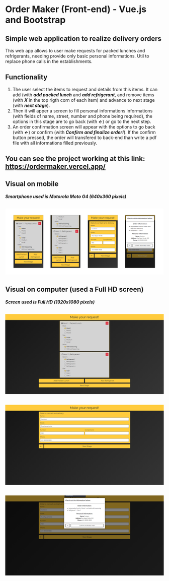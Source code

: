 # Order Maker (Front-end) - Vue.js and Bootstrap



## **Simple web application to realize delivery orders**

This web app allows to user make requests for packed lunches and refrigerants, needing provide only basic personal informations. Util to replace phone calls in the establishments.

## **Functionality**

1. The user select the items to request and details from this items. It can add (with ***add packed lunch*** and ***add refrigerant***, and remove items (with ***X*** in the top rigth corn of each item) and advance to next stage (with ***next stage***).
2. Then it will apper a screen to fill personal informations informations (with fields of name, street, number and phone being required), the options in this stage are to go back (with ***<-***) or go to the next step.
3. An order confirmation screen will appear with the options to go back (with ***<-***) or confirm (with ***Confirm and finalize order!***). If the confirm button pressed, the order will transfered to back-end than write a pdf file with all informations filled previously.

## You can see the project working at this link: https://ordermaker.vercel.app/

## Visual on mobile
##### *Smartphone used is Motorola Moto G4 (640x360 pixels)*

## ![](/src/assets/phone_example.png)

## Visual on computer (used a Full HD screen)
##### *Screen used is Full HD (1920x1080 pixels)*
## ![](/src/assets/computer_example_1.png)
## ![](/src/assets/computer_example_2.png)
## ![](/src/assets/computer_example_3.png)